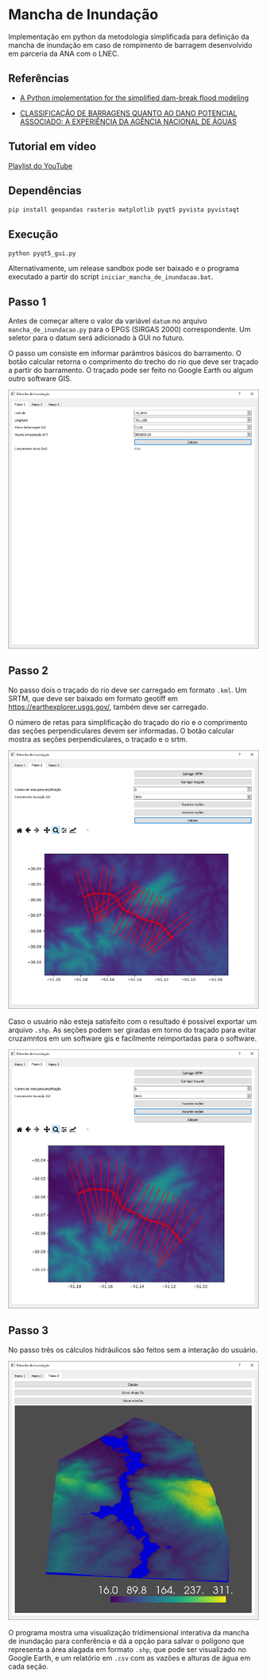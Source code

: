 # Mancha de Inundação

Implementação em python da metodologia simplificada para definição da mancha de inundação em caso de rompimento de barragem desenvolvido em parceria da ANA com o LNEC.

## Referências

* [A Python implementation for the simplified dam-break flood modeling](https://www.scielo.br/j/rbrh/a/SB6Qgw8JJ89jRzGTzRFshzh/?lang=en)

* [CLASSIFICAÇÃO DE BARRAGENS QUANTO AO DANO POTENCIAL ASSOCIADO: A EXPERIÊNCIA DA AGÊNCIA NACIONAL DE ÁGUAS](https://www.snisb.gov.br/Entenda_Mais/outros/artigo-para-o-dam-world-2018/classificacao-de-barragens-quanto-ao-seu-dano-potencial-associado-2018.docx)

## Tutorial em vídeo

[Playlist do YouTube](https://www.youtube.com/playlist?list=PL06otLmYiT7i63hWSffcFWsxL3bx6QAHD)

## Dependências

    pip install geopandas rasterio matplotlib pyqt5 pyvista pyvistaqt

## Execução

    python pyqt5_gui.py

Alternativamente, um release sandbox pode ser baixado e o programa executado a partir do script `iniciar_mancha_de_inundacao.bat`.
  
## Passo 1

Antes de começar altere o valor da variável `datum` no arquivo `mancha_de_inundacao.py` para o EPGS (SIRGAS 2000) correspondente. Um seletor para o datum será adicionado à GUI no futuro.

O passo um consiste em informar parâmtros básicos do barramento. O botão calcular retorna o comprimento do trecho do rio que deve ser traçado a partir do barramento. O traçado pode ser feito no Google Earth ou algum outro software GIS.

![alt text](figs/p1.PNG)

## Passo 2

No passo dois o traçado do rio deve ser carregado em formato `.kml`. Um SRTM, que deve ser baixado em formato geotiff em https://earthexplorer.usgs.gov/, também deve ser carregado. 

O número de retas para simplificação do traçado do rio e o comprimento das seções perpendiculares devem ser informadas. O botão calcular mostra as seções perpendiculares, o traçado e o srtm.

![alt text](figs/p2.PNG)

Caso o usuário não esteja satisfeito com o resultado é possível exportar um arquivo `.shp`. As seções podem ser giradas em torno do traçado para evitar cruzamntos em um software gis e facilmente reimportadas para o software. 

![alt text](figs/p22.PNG)

## Passo 3

No passo três os cálculos hidráulicos são feitos sem a interação do usuário.

![alt text](figs/p3.PNG)

O programa mostra uma visualização tridimensional interativa da mancha de inundação para conferência e dá a opção para salvar o polígono que representa a área alagada em formato `.shp`, que pode ser visualizado no Google Earth, e um relatório em `.csv` com as vazões e alturas de água em cada seção.

